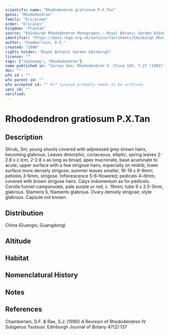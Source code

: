 ```yaml
---
scientific name: "Rhododendron gratiosum P.X.Tan"
genus: "Rhododendron"
family: "Ericaceae"
order: "Ericales"
kingdom: "Plantae"
source: "Edinburgh Rhododendron Monographs – Royal Botanic Garden Edinburgh"
identifier: "https://data.rbge.org.uk/service/factsheets/Edinburgh_Rhododendron_Monographs.xhtml"
author: "Chamberlain, D.F."
created: "1990"
rights holder: "Royal Botanic Garden Edinburgh"
license: ""
tags: ["taxonomy", "Rhododendron"]
name published in: "Survey Gen. Rhododendron S. China 105, f.27 (1983)"
doi: ""
wfo id : ""
wfo parent id: ""
wfo accepted id: "" #if synonym probably needs to be archived.                      
ipni id: ""
verified:
---
```


                       

# Rhododendron gratiosum P.X.Tan

## Description
Shrub, 3m; young shoots covered with adpressed grey-brown hairs, becoming glabrous. Leaves dimorphic, coriaceous, elliptic; spring leaves 2-2.8 x c.lcm, 2-2.8 x as long as broad, apex mucronate, base acuminate to acute, upper surface with a few strigose hairs, especially on midrib, lower surface more densely strigose; summer leaves smaller, 16-19 x 8-9mm; petioles 3-6mm, strigose. Inflorescence 5-6-flowered; pedicels 4~6mm, covered with brown strigose hairs. Calyx indumentum as for pedicels. Corolla funnel-campanulate, pale purple or red, c. 16mm; tube 9 x 2.5-3mm, glabrous. Stamens 5, filaments glabrous. Ovary densely strigose; style glabrous. Capsule not known.

## Distribution
China (Guangxi, Guangdong)

## Altitude


## Habitat


## Nomenclatural History

                       
## Notes


## References

Chamberlain, D.F. & Rae, S.J. (1990) A Revision of Rhododendron IV Subgenus Tsutsusi. Edinburgh Journal of Botany 47(2):137

